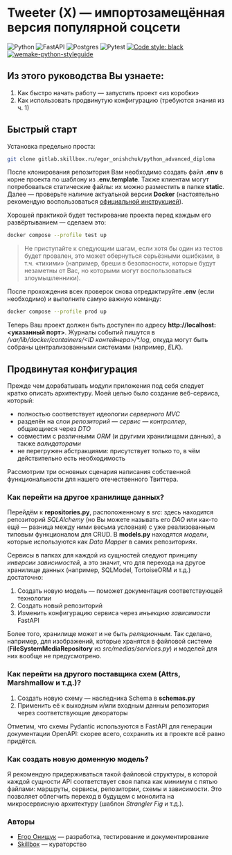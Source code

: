 # Tweeter (X) — импортозамещённая версия популярной соцсети

![Python](https://img.shields.io/badge/python-3670A0?style=for-the-badge&logo=python&logoColor=ffdd54)
![FastAPI](https://img.shields.io/badge/FastAPI-005571?style=for-the-badge&logo=fastapi)
![Postgres](https://img.shields.io/badge/postgres-%23316192.svg?style=for-the-badge&logo=postgresql&logoColor=white)
![Pytest](https://img.shields.io/badge/pytest-%23ffffff.svg?style=for-the-badge&logo=pytest&logoColor=2f9fe3)
[![Code style: black](https://img.shields.io/badge/code%20style-black-000000.svg)](https://github.com/psf/black)
[![wemake-python-styleguide](https://img.shields.io/badge/style-wemake-000000.svg)](https://github.com/wemake-services/wemake-python-styleguide)

## Из этого руководства Вы узнаете:

1. Как быстро начать работу — запустить проект «из коробки»
2. Как использовать продвинутую конфигурацию (требуются знания из ч. 1)

## Быстрый старт

Установка предельно проста:

```bash
git clone gitlab.skillbox.ru/egor_onishchuk/python_advanced_diploma
```

После клонирования репозитория Вам необходимо создать файл **.env** в корне проекта по шаблону из **.env.template**. 
Также клиентам могут потребоваться статические файлы: их можно разместить в папке **static**.
Далее — проверьте наличие актуальной версии **Docker** (настоятельно рекомендую воспользоваться 
[официальной инструкцией](https://docs.docker.com/engine/install/ "Документация Docker")). 

Хорошей практикой будет тестирование проекта перед каждым его развёртыванием — сделаем это:

```bash
docker compose --profile test up
```

> Не приступайте к следующим шагам, если хотя бы один из тестов будет провален, это может обернуться серьёзными 
> ошибками, в т.ч. «тихими» (например, бреши в безопасности, которые будут незаметны от Вас, но которыми могут 
> воспользоваться злоумышленники).

После прохождения всех проверок снова отредактируйте **.env** (если необходимо) и выполните самую важную команду:

```bash
docker compose --profile prod up
```

Теперь Ваш проект должен быть доступен по адресу **http://localhost:<указанный порт>**. Журналы событий пишутся в
_/var/lib/docker/containers/<ID контейнера>/*.log_, откуда могут быть собраны централизованными системами
(например, _ELK_).

## Продвинутая конфигурация

Прежде чем дорабатывать модули приложения под себя следует кратко описать архитектуру. Моей целью было 
создание веб-сервиса, который:

* полностью соответствует идеологии _серверного MVC_
* разделён на слои _репозиторий — сервис — контроллер_, общающиеся через _DTO_
* совместим с различными _ORM_ (и другими хранилищами данных), а также _валидаторами_
* не перегружен абстракциями: присутствует только то, в чём действительно есть необходимость

Рассмотрим три основных сценария написания собственной функциональности для нашего отечественного Твиттера.

### Как перейти на другое хранилище данных?

Перейдём к **repositories.py**, расположенному в _src_: здесь находится репозиторий _SQLAlchemy_ (но Вы можете 
называть его _DAO_ или как-то ещё — разница между ними весьма условная) с уже реализованным типовым функционалом для
CRUD. В **models.py** находятся _модели_, которые используются как _Data Mapper_ в самих репозиториях.

Сервисы в папках для каждой из сущностей следуют принципу _инверсии зависимостей_, а это значит, что для перехода на 
другое хранилище данных (например, SQLModel, TortoiseORM и т.д.) достаточно:

1. Создать новую модель — поможет документация соответствующей технологии
2. Создать новый репозиторий
3. Изменить конфигурацию сервиса через _инъекцию зависимости_ FastAPI

Более того, хранилище может и не быть _реляционным_. Так сделано, например, для изображений, которые хранятся в 
файловой системе (**FileSystemMediaRepository** из _src/medias/services.py_) и моделей для них вообще не предусмотрено.

### Как перейти на другого поставщика схем (Attrs, Marshmallow и т.д.)?

1. Создать новую схему — наследника Schema в **schemas.py**
2. Применить её к выходным и/или входным данным репозитория через соответствующие декораторы

Отметим, что схемы Pydantic используются в FastAPI для генерации документации OpenAPI: скорее всего, сохранить их в 
проекте всё равно придётся.

### Как создать новую доменную модель?

Я рекомендую придерживаться такой файловой структуры, в которой каждой сущности API соответствует своя папка как минимум
с пятью файлами: маршруты, сервисы, репозитории, схемы и зависимости. Это позволяет облегчить переход в будущем с
монолита на микросервисную архитектуру (шаблон _Strangler Fig_ и т.д.).

### Авторы

* [Егор Онищук](https://gitlab.skillbox.ru/egor_onishchuk "Профиль в GitLab") — разработка, тестирование и
  документирование
* [Skillbox](https://skillbox.ru/ "Платформа") — кураторство
